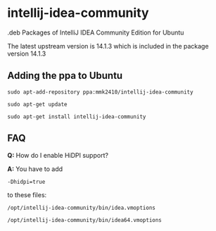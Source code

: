 # intellij-idea-community
.deb Packages of IntelliJ IDEA Community Edition for Ubuntu

The latest upstream version is 14.1.3 which is included in the package version 14.1.3

## Adding the ppa to Ubuntu

`sudo apt-add-repository ppa:mmk2410/intellij-idea-community`

`sudo apt-get update`

`sudo apt-get install intellij-idea-community`

## FAQ

**Q:** How do I enable HiDPI support?

**A:** You have to add

`-Dhidpi=true`

to these files:

`/opt/intellij-idea-community/bin/idea.vmoptions`

`/opt/intellij-idea-community/bin/idea64.vmoptions`
